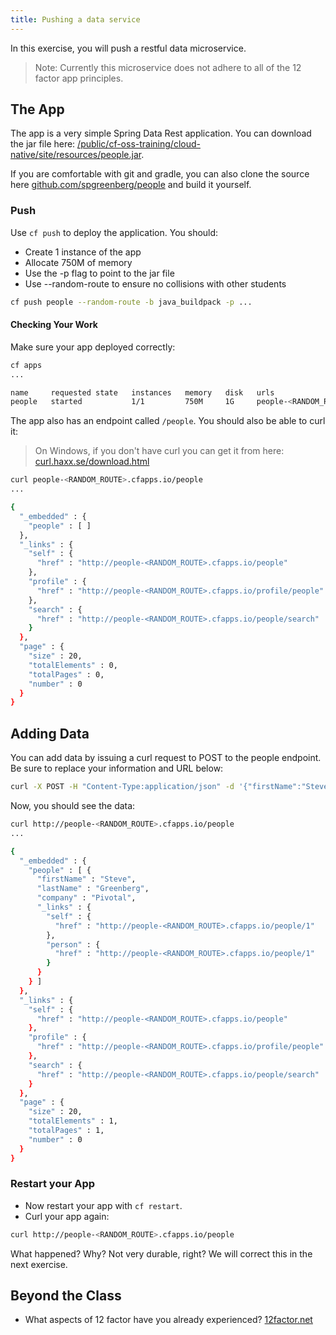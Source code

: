 ```yaml
---
title: Pushing a data service
---
```


In this exercise, you will push a restful data microservice.  

> Note: Currently this microservice does not adhere to all of the 12 factor app principles.

## The App

The app is a very simple Spring Data Rest application. You can download the jar file here: <a href="/public/cf-oss-training/cloud-native/site/resources/people.jar" target="_blank">/public/cf-oss-training/cloud-native/site/resources/people.jar</a>.

If you are comfortable with git and gradle, you can also clone the source here <a href="https://github.com/spgreenberg/people" target="_blank">github.com/spgreenberg/people</a> and build it yourself.


### Push

Use `cf push` to deploy the application.  You should:

* Create 1 instance of the app
* Allocate 750M of memory
* Use the -p flag to point to the jar file
* Use --random-route to ensure no collisions with other students

```sh
cf push people --random-route -b java_buildpack -p ...
```

#### Checking Your Work

Make sure your app deployed correctly:

```sh
cf apps
...

name     requested state   instances   memory   disk   urls   
people   started           1/1         750M     1G     people-<RANDOM_ROUTE>.cfapps.io   
```

The app also has an endpoint called `/people`.  You should also be able to curl it:

> On Windows, if you don't have curl you can get it from here: <a href="https://curl.haxx.se/download.html" target="_blank">curl.haxx.se/download.html</a>

```sh
curl people-<RANDOM_ROUTE>.cfapps.io/people
...

{
  "_embedded" : {
    "people" : [ ]
  },
  "_links" : {
    "self" : {
      "href" : "http://people-<RANDOM_ROUTE>.cfapps.io/people"
    },
    "profile" : {
      "href" : "http://people-<RANDOM_ROUTE>.cfapps.io/profile/people"
    },
    "search" : {
      "href" : "http://people-<RANDOM_ROUTE>.cfapps.io/people/search"
    }
  },
  "page" : {
    "size" : 20,
    "totalElements" : 0,
    "totalPages" : 0,
    "number" : 0
  }
}
```

## Adding Data

You can add data by issuing a curl request to POST to the people endpoint.  Be sure to replace your information and URL below:

```sh
curl -X POST -H "Content-Type:application/json" -d '{"firstName":"Steve", "lastName":"Greenberg", "company":"Pivotal"}' http://people-<RANDOM_ROUTE>.cfapps.io/people
```

Now, you should see the data:

```sh
curl http://people-<RANDOM_ROUTE>.cfapps.io/people
...

{
  "_embedded" : {
    "people" : [ {
      "firstName" : "Steve",
      "lastName" : "Greenberg",
      "company" : "Pivotal",
      "_links" : {
        "self" : {
          "href" : "http://people-<RANDOM_ROUTE>.cfapps.io/people/1"
        },
        "person" : {
          "href" : "http://people-<RANDOM_ROUTE>.cfapps.io/people/1"
        }
      }
    } ]
  },
  "_links" : {
    "self" : {
      "href" : "http://people-<RANDOM_ROUTE>.cfapps.io/people"
    },
    "profile" : {
      "href" : "http://people-<RANDOM_ROUTE>.cfapps.io/profile/people"
    },
    "search" : {
      "href" : "http://people-<RANDOM_ROUTE>.cfapps.io/people/search"
    }
  },
  "page" : {
    "size" : 20,
    "totalElements" : 1,
    "totalPages" : 1,
    "number" : 0
  }
}
```

### Restart your App

* Now restart your app with `cf restart`.
* Curl your app again:

```sh
curl http://people-<RANDOM_ROUTE>.cfapps.io/people
```

What happened?  Why?  Not very durable, right?  We will correct this in the next exercise.


## Beyond the Class

* What aspects of 12 factor have you already experienced?  <a href="http://12factor.net" target="_blank">12factor.net</a>

